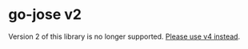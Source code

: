 # go-jose v2

Version 2 of this library is no longer supported. [Please use v4
instead](https://pkg.go.dev/github.com/go-jose/go-jose/v4).
